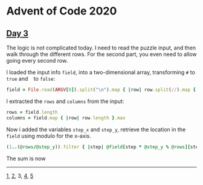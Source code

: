 # Advent of Code 2020

## [Day 3](http://adventofcode.com/2020/day/3)

The logic is not complicated today. I need to read the puzzle input, and then walk through the different rows. For the second part, you even need to allow going every second row.

I loaded the input info `field`, into a two-dimensional array, transforming `#` to `true` and ` ` to `false`:

```ruby
field = File.read(ARGV[0]).split("\n").map { |row| row.split(//).map { |spot| spot == '#' }}
```

I extracted the `rows` and `columns` from the input:

```ruby
rows = field.length
columns = field.map { |row| row.length }.max
```

Now i added the variables `step_x` and `step_y`, retrieve the location in the `field` using modulo for the x-axis.

```ruby
(1..(@rows/@step_y)).filter { |step| @field[step * @step_y % @rows][step * @step_x % @columns] }.count
```

The sum is now 

- - -
[1](day01.md), [2](day02.md), 3, [4](day04.md), [5](day05.md)
